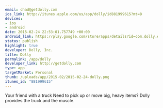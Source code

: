 ```yaml
--- 
email: chad@getdolly.com
ios_link: http://itunes.apple.com/us/app/dolly/id881999615?mt=8
devices: 
- ios
- android
date: 2015-02-24 22:53:01.757749 +00:00
android_link: https://play.google.com/store/apps/details?id=com.dolly.dolly
status: publish
highlight: true
developer: Dolly, Inc.
title: Dolly
permalink: /app/dolly
developer_link: http://getdolly.com
type: app
targetMarket: Personal
thumb: /uploads/app/2015-02/2015-02-24-dolly.png
itunes_id: "881999615"
---
```


Your friend with a truck
Need to pick up or move big, heavy items? Dolly provides the truck and the muscle.
